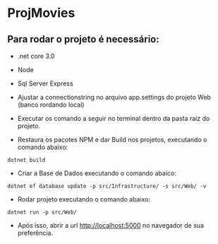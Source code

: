 # ProjMovies
Para rodar o projeto é necessário:
-----------
* .net core 3.0
* Node
* Sql Server Express
* Ajustar a connectionstring no arquivo app.settings do projeto Web (banco rordando local)

* Executar os comando a seguir no terminal dentro da pasta raíz do projeto.

* Restaura os pacotes NPM e dar Build nos projetos, executando o comando abaixo:
```
dotnet build
```
* Criar a Base de Dados executando o comando abaico:
```
dotnet ef database update -p src/Infrastructure/ -s src/Web/ -v
```
* Rodar projeto executando o comando abaixo:
```
dotnet run -p src/Web/
```
* Após isso, abrir a url [http://localhost:5000](http://localhost:5000) no navegador de sua preferência.
